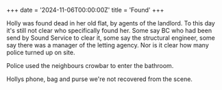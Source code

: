 +++
date = '2024-11-06T00:00:00Z'
title = 'Found'
+++

Holly was found dead in her old flat, by agents of the landlord.
To this day it's still not clear who specifically found her.
Some say BC who had been send by Sound Service to clear it, some say the structural engineer, some say there was a manager of the letting agency.
Nor is it clear how many police turned up on site.

Police used the neighbours crowbar to enter the bathroom.

Hollys phone, bag and purse we're not recovered from the scene.
